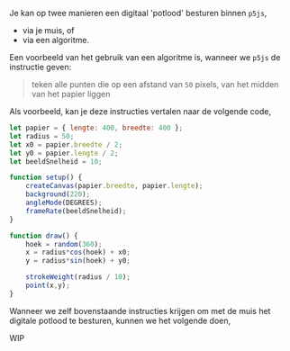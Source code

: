 <!--
## Teken instructies
-->

Je kan op twee manieren een digitaal 'potlood' besturen binnen `p5js`,
- via je muis, of
- via een algoritme.

Een voorbeeld van het gebruik van een algoritme is, wanneer we `p5js` 
de instructie geven:
> teken alle punten die op een afstand van `50` pixels, 
> van het midden van het papier liggen

Als voorbeeld, kan je deze instructies vertalen naar de volgende code,
```javascript
let papier = { lengte: 400, breedte: 400 };
let radius = 50;
let x0 = papier.breedte / 2;
let y0 = papier.lengte / 2;
let beeldSnelheid = 10;

function setup() {
    createCanvas(papier.breedte, papier.lengte);
    background(220);
    angleMode(DEGREES);
    frameRate(beeldSnelheid);
}

function draw() {
    hoek = random(360);
    x = radius*cos(hoek) + x0;
    y = radius*sin(hoek) + y0;

    strokeWeight(radius / 10);
    point(x,y);
}
```

Wanneer we zelf bovenstaande instructies krijgen om met de muis 
het digitale potlood te besturen, kunnen we het volgende doen,

WIP
